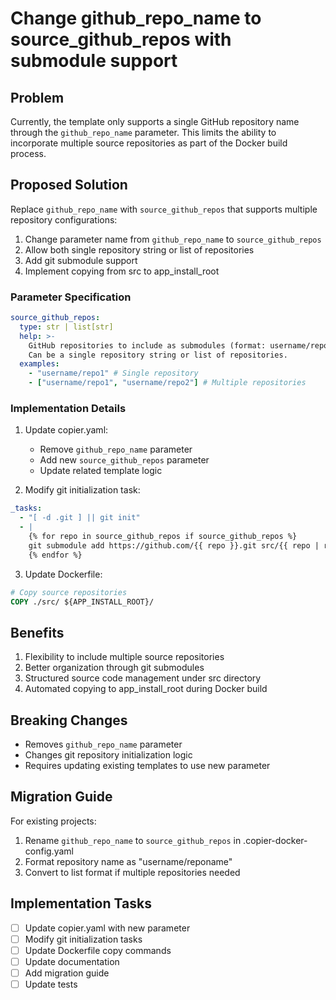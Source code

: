 # Change github_repo_name to source_github_repos with submodule support

## Problem

Currently, the template only supports a single GitHub repository name through the `github_repo_name` parameter. This limits the ability to incorporate multiple source repositories as part of the Docker build process.

## Proposed Solution

Replace `github_repo_name` with `source_github_repos` that supports multiple repository configurations:

1. Change parameter name from `github_repo_name` to `source_github_repos`
2. Allow both single repository string or list of repositories
3. Add git submodule support
4. Implement copying from src to app_install_root

### Parameter Specification

```yaml
source_github_repos:
  type: str | list[str]
  help: >-
    GitHub repositories to include as submodules (format: username/reponame).
    Can be a single repository string or list of repositories.
  examples:
    - "username/repo1" # Single repository
    - ["username/repo1", "username/repo2"] # Multiple repositories
```

### Implementation Details

1. Update copier.yaml:

   - Remove `github_repo_name` parameter
   - Add new `source_github_repos` parameter
   - Update related template logic

2. Modify git initialization task:

```yaml
_tasks:
  - "[ -d .git ] || git init"
  - |
    {% for repo in source_github_repos if source_github_repos %}
    git submodule add https://github.com/{{ repo }}.git src/{{ repo | regex_replace('.*/', '') }}
    {% endfor %}
```

3. Update Dockerfile:

```dockerfile
# Copy source repositories
COPY ./src/ ${APP_INSTALL_ROOT}/
```

## Benefits

1. Flexibility to include multiple source repositories
2. Better organization through git submodules
3. Structured source code management under src directory
4. Automated copying to app_install_root during Docker build

## Breaking Changes

- Removes `github_repo_name` parameter
- Changes git repository initialization logic
- Requires updating existing templates to use new parameter

## Migration Guide

For existing projects:

1. Rename `github_repo_name` to `source_github_repos` in .copier-docker-config.yaml
2. Format repository name as "username/reponame"
3. Convert to list format if multiple repositories needed

## Implementation Tasks

- [ ] Update copier.yaml with new parameter
- [ ] Modify git initialization tasks
- [ ] Update Dockerfile copy commands
- [ ] Update documentation
- [ ] Add migration guide
- [ ] Update tests
